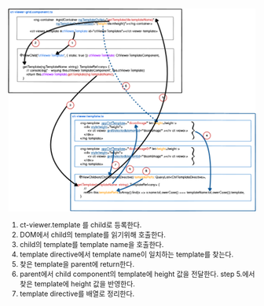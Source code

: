 
![](images/grid_component.png)
1. ct-viewer.template 를 child로 등록한다.
2. DOM에서 child의 template를 읽기위해 호출한다.
3. child의 template를 template name을 호출한다.
4. template directive에서 template name이 일치하는 template를 찾는다.
5. 찾은 template을 parent에 return한다.
6. parent에서 child component의 template에 height 값을 전달한다. step 5.에서 찾은 template에 height 값을 반영한다.
7. template directive를 배열로 정리한다.
